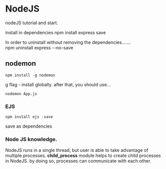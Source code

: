 # NodeJS
nodeJS tutorial and start.



install in dependencies
npm install express save

 In order to uninstall without removing the dependencies.......                     
npm uninstall express --no-save





## nodemon
```
npm install -g nodemon
```
g flag - install globally.
after that, you should use...
```
nodemon App.js
```


### EJS
```
npm install ejs -save
```
save as dependencies





### Node JS knowledge.
NodeJS runs in a single thread, but user is able to take advantage of multiple processes.
<strong>child_process</strong> module helps to create child processes in NodeJS. by doing so, processes can communicate with each other. 
